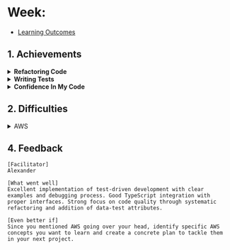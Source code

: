 
# Week:

- [Learning Outcomes](https://learn.foundersandcoders.com/course/syllabus/developer/week03-project03-server/learning-outcomes/)

## 1. Achievements

<details><summary><strong>Refactoring Code</strong></summary>

---

This week was mostly spent refactoring our code and building some tests. I spent an hour or so adding unique data-test IDs to every element in our game, which at the time was a bit of a pain, but turned out to be worth it as I noticed other teams had struggled with selecting elements using CSS class names, etc.

```js
cy.get('[data-test="current-country"]').then(($currentCountry)
```

This code could have been made even cleaner by declaring 'current-country' at the top of my code, similar to what Jason showed in his team's presentation, to avoid having to type out '[data-test="current-country"]' every time.

I also went through and ensured all of our code was TypeScript compliant. This mostly consisted of adding TypeScript interfaces.

```typescript
interface CountryGroupProps {
  "data-test": string;
  key: number;
  index: number;
  countryName: string;
  pathsArray: string[];
}
```

</details>

<details><summary><strong>Writing Tests</strong></summary>

---

Writing tests has been something I've been quite interested in since I started coding.

I wanted to figure out how to write a test that checked the logic for when a user made a correct/incorrect guess. This would require my code to make Cypress get the current score, get the current country name so it could click on the correct country, and then compare the score after clicking the country to the initial score.

```cy
  it(`Tests that user score increments when guessed correctly.`, () => {

    cy.get('[data-test="user-score"]').then((currentScore) => {
      const initialScore = currentScore.text().trim();

      cy.get('[data-test="current-country"]').then((currentCountry) => {
        const countryText = currentCountry.text().trim();
        cy.get(`[data-test="${countryText}"]`).click();
      });

      cy.get('[data-test="user-score"]').should((newScore) => {
        const updatedScore = newScore.text().trim();
        expect(updatedScore).to.not.equal(initialScore);
      });
    });
  });
```

Initially, the test wouldn't work, and when I was troubleshooting each line of code using console logs to see where the issue was, I noticed that this line was returning an empty string instead of the country name:

```cy
cy.get('[data-test="current-country"]')
```

It took a little while, but I figured that line must have been executing before the country name was rendered. I found a Cypress method called 'cy.wait' that allowed me to make my test wait a short time before executing.

```cy
it(`Tests that user score increments when guessed correctly.`, () => {
    cy.wait(2000);

    cy.get('[data-test="user-score"]').then((currentScore) => {
      const initialScore = currentScore.text().trim();

      cy.get('[data-test="current-country"]')
```

</details>

<details><summary><strong>Confidence In My Code</strong></summary>

---

There was something Alphonso said in his talk last week about trusting your choices/coding ability, and it made me realize I wasn't overly confident. I wanted to spend this week writing as much code as I could without relying on ChatGPT. Everything took a lot longer, but I think in doing so I feel a lot better about my abilities.

</details>

## 2. Difficulties

<details><summary>AWS</summary>

---

AWS's interface seemed straightforward enough to me, but a lot of what Jack was doing and showing me this week really went over my head. I'm keen to maybe in the next project get a bit more hands-on experience with this.

</details>

## 4. Feedback
```
[Facilitator]
Alexander

[What went well]
Excellent implementation of test-driven development with clear examples and debugging process. Good TypeScript integration with proper interfaces. Strong focus on code quality through systematic refactoring and addition of data-test attributes.

[Even better if]
Since you mentioned AWS going over your head, identify specific AWS concepts you want to learn and create a concrete plan to tackle them in your next project.
